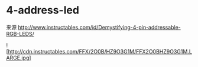 # 4-address-led

来源 http://www.instructables.com/id/Demystifying-4-pin-addressable-RGB-LEDS/

![http://cdn.instructables.com/FFX/2O0B/HZ9O3G1M/FFX2O0BHZ9O3G1M.LARGE.jpg]